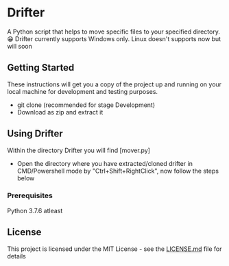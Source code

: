 # Drifter
A Python script that helps to move specific files to your specified directory.😁
Drifter currently supports Windows only. Linux doesn't supports now but will soon

## Getting Started

These instructions will get you a copy of the project up and running on your local machine for development and testing purposes.
- git clone (recommended for stage Development)
- Download as zip and extract it 

## Using Drifter 
Within the directory Drifter you will find [mover.py] 
- Open the directory where you have extracted/cloned drifter in CMD/Powershell mode by "Ctrl+Shift+RightClick", now follow the steps below 

### Prerequisites
Python 3.7.6 atleast 

## License

This project is licensed under the MIT License - see the [LICENSE.md](LICENSE.md) file for details

